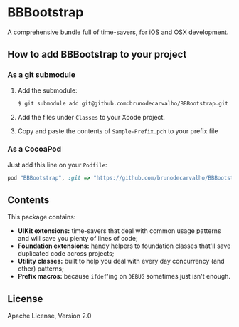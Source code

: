 BBBootstrap
===========
A comprehensive bundle full of time-savers, for iOS and OSX development.


## How to add BBBootstrap to your project

### As a git submodule

1. Add the submodule:

    ```sh
    $ git submodule add git@github.com:brunodecarvalho/BBBootstrap.git leProject/External/BBBootstrap
    ```

2. Add the files under `Classes` to your Xcode project.
3. Copy and paste the contents of `Sample-Prefix.pch` to your prefix file


### As a CocoaPod

Just add this line on your `Podfile`:

```ruby
pod "BBBootstrap", :git => "https://github.com/brunodecarvalho/BBBootstrap.git"
```


## Contents

This package contains:

- **UIKit extensions:** time-savers that deal with common usage patterns and will save you plenty of lines of code;
- **Foundation extensions:** handy helpers to foundation classes that'll save duplicated code across projects;
- **Utility classes:** built to help you deal with every day concurrency (and other) patterns;
- **Prefix macros:** because `ifdef`'ing on `DEBUG` sometimes just isn't enough.


## License

Apache License, Version 2.0
